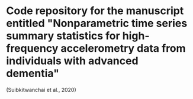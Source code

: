 # Code repository for the manuscript entitled "Nonparametric time series summary statistics for high-frequency accelerometry data from individuals with advanced dementia"

(Suibkitwanchai et al., 2020)

